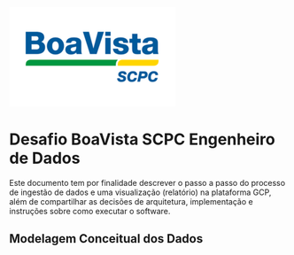 ![Boa Vista SCPC](https://github.com/RafaelMiranda775/Desafio_BVS_Engenheiro_De_Dados/blob/main/boa-vista-scpc-300x180.png.crdownload)
# Desafio BoaVista SCPC Engenheiro de Dados
Este documento tem por finalidade descrever o passo a passo do processo de ingestão de dados e uma visualização (relatório) na plataforma GCP, além de compartilhar as decisões de 
arquitetura, implementação e instruções sobre como executar o software.

## Modelagem Conceitual dos Dados
